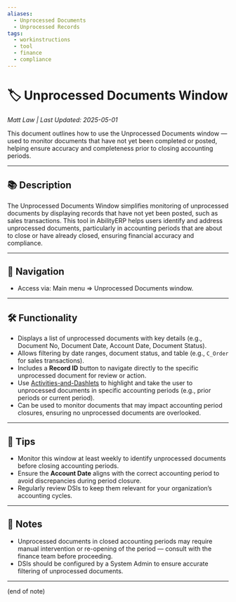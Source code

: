 ```yaml
---
aliases:
  - Unprocessed Documents
  - Unprocessed Records
tags:
  - workinstructions
  - tool
  - finance
  - compliance
---
```


# 🏷️ Unprocessed Documents Window

*Matt Law | Last Updated: 2025-05-01*

This document outlines how to use the Unprocessed Documents window — used to monitor documents that have not yet been completed or posted, helping ensure accuracy and completeness prior to closing accounting periods.

---

## 📚 Description  
The Unprocessed Documents Window simplifies monitoring of unprocessed documents by displaying records that have not yet been posted, such as sales transactions. This tool in AbilityERP helps users identify and address unprocessed documents, particularly in accounting periods that are about to close or have already closed, ensuring financial accuracy and compliance.

---

## 🧭 Navigation  
- Access via: Main menu => Unprocessed Documents window.

---

## 🛠️ Functionality  
- Displays a list of unprocessed documents with key details (e.g., Document No, Document Date, Account Date, Document Status).  
- Allows filtering by date ranges, document status, and table (e.g., `C_Order` for sales transactions).  
- Includes a **Record ID** button to navigate directly to the specific unprocessed document for review or action.  
- Use [Activities-and-Dashlets](Activities-and-Dashlets.md) to highlight and take the user to unprocessed documents in specific accounting periods (e.g., prior periods or current period).  
- Can be used to monitor documents that may impact accounting period closures, ensuring no unprocessed documents are overlooked.

---

## 🎯 Tips  
- Monitor this window at least weekly to identify unprocessed documents before closing accounting periods.  
- Ensure the **Account Date** aligns with the correct accounting period to avoid discrepancies during period closure.  
- Regularly review DSIs to keep them relevant for your organization’s accounting cycles.

---

## 📝 Notes  
- Unprocessed documents in closed accounting periods may require manual intervention or re-opening of the period — consult with the finance team before proceeding.  
- DSIs should be configured by a System Admin to ensure accurate filtering of unprocessed documents.

---
(end of note)
